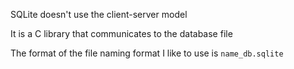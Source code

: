 SQLite doesn't use the client-server model

It is a C library that communicates to the database file

The format of the file naming format I like to use is `name_db.sqlite`
